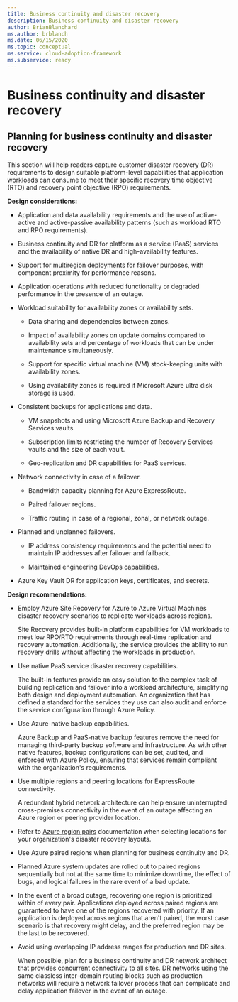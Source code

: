 ```yaml
---
title: Business continuity and disaster recovery
description: Business continuity and disaster recovery
author: BrianBlanchard
ms.author: brblanch
ms.date: 06/15/2020
ms.topic: conceptual
ms.service: cloud-adoption-framework
ms.subservice: ready
---
```


# Business continuity and disaster recovery

## Planning for business continuity and disaster recovery

This section will help readers capture customer disaster recovery (DR) requirements to design suitable platform-level capabilities that application workloads can consume to meet their specific recovery time objective (RTO) and recovery point objective (RPO) requirements.

**Design considerations:**

- Application and data availability requirements and the use of active-active and active-passive availability patterns (such as workload RTO and RPO requirements).

- Business continuity and DR for platform as a service (PaaS) services and the availability of native DR and high-availability features.

- Support for multiregion deployments for failover purposes, with component proximity for performance reasons.

- Application operations with reduced functionality or degraded performance in the presence of an outage.

- Workload suitability for availability zones or availability sets.

  - Data sharing and dependencies between zones.

  - Impact of availability zones on update domains compared to availability sets and percentage of workloads that can be under maintenance simultaneously.

  - Support for specific virtual machine (VM) stock-keeping units with availability zones.

  - Using availability zones is required if Microsoft Azure ultra disk storage is used.

- Consistent backups for applications and data.

  - VM snapshots and using Microsoft Azure Backup and Recovery Services vaults.

  - Subscription limits restricting the number of Recovery Services vaults and the size of each vault.

  - Geo-replication and DR capabilities for PaaS services.

- Network connectivity in case of a failover.

  - Bandwidth capacity planning for Azure ExpressRoute.

  - Paired failover regions.

  - Traffic routing in case of a regional, zonal, or network outage.

- Planned and unplanned failovers.

  - IP address consistency requirements and the potential need to maintain IP addresses after failover and failback.

  - Maintained engineering DevOps capabilities.

- Azure Key Vault DR for application keys, certificates, and secrets.

**Design recommendations:**

- Employ Azure Site Recovery for Azure to Azure Virtual Machines disaster recovery scenarios to replicate workloads across regions.

  Site Recovery provides built-in platform capabilities for VM workloads to meet low RPO/RTO requirements through real-time replication and recovery automation. Additionally, the service provides the ability to run recovery drills without affecting the workloads in production.

- Use native PaaS service disaster recovery capabilities.

  The built-in features provide an easy solution to the complex task of building replication and failover into a workload architecture, simplifying both design and deployment automation. An organization that has defined a standard for the services they use can also audit and enforce the service configuration through Azure Policy.

- Use Azure-native backup capabilities.

  Azure Backup and PaaS-native backup features remove the need for managing third-party backup software and infrastructure. As with other native features, backup configurations can be set, audited, and enforced with Azure Policy, ensuring that services remain compliant with the organization's requirements.

- Use multiple regions and peering locations for ExpressRoute connectivity.

  A redundant hybrid network architecture can help ensure uninterrupted cross-premises connectivity in the event of an outage affecting an Azure region or peering provider location.

- Refer to [Azure region pairs](https://docs.microsoft.com/azure/best-practices-availability-paired-regions) documentation when selecting locations for your organization's disaster recovery layouts.

- Use Azure paired regions when planning for business continuity and DR.

- Planned Azure system updates are rolled out to paired regions sequentially but not at the same time to minimize downtime, the effect of bugs, and logical failures in the rare event of a bad update.

- In the event of a broad outage, recovering one region is prioritized within of every pair. Applications deployed across paired regions are guaranteed to have one of the regions recovered with priority. If an application is deployed across regions that aren't paired, the worst case scenario is that recovery might delay, and the preferred region may be the last to be recovered.

- Avoid using overlapping IP address ranges for production and DR sites.

  When possible, plan for a business continuity and DR network architect that provides concurrent connectivity to all sites. DR networks using the same classless inter-domain routing blocks such as production networks will require a network failover process that can complicate and delay application failover in the event of an outage.
